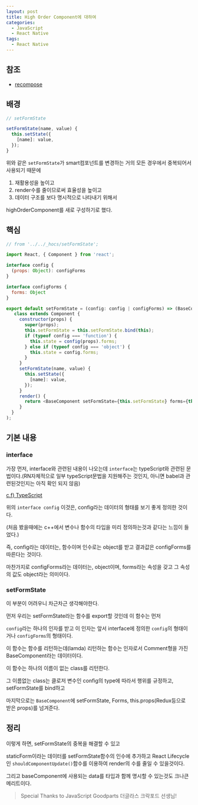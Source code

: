```yaml
---
layout: post
title: High Order Component에 대하여
categories:
  - JavaScript
  - React Native
tags:
  - React Native
---
```


## 참조

- [recompose](https://github.com/acdlite/recompose)

## 배경

```js
// setFormState 

setFormState(name, value) {
  this.setState({
    [name]: value,
  });
}
```

위와 같은 `setFormState`가 smart컴포넌트를 변경하는 거의 모든 경우에서 중복되어서 사용되기 때문에

1. 재활용성을 높이고
2. render수를 줄이므로써 효율성을 높이고
3. 데이터 구조를 보다 명시적으로 나타내기 위해서

highOrderComponent를 새로 구성하기로 했다. 

## 핵심

```js
// from '../../_hocs/setFormState';

import React, { Component } from 'react';

interface config {
  (props: Object): configForms
}

interface configForms {
  forms: Object
}

export default setFormState = (config: config | configForms) => (BaseComponent: Comment) => (
   class extends Component {
     constructor(props) {
       super(props);
       this.setFormState = this.setFormState.bind(this);
       if (typeof config === 'function') {
         this.state = config(props).forms;
       } else if (typeof config === 'object') {
         this.state = config.forms;
       }
     }
     setFormState(name, value) {
       this.setState({
         [name]: value,
       });
     }
     render() {
       return <BaseComponent setFormState={this.setFormState} forms={this.state} {...this.props} />;
     }
  }
);

```

## 기본 내용

### interface

가장 먼저, interface와 관련된 내용이 나오는데 `interface`는 typeScript와 관련된 문법이다.(RN자체적으로 일부 typeScript문법을 지원해주는 것인지, 아니면 babel과 관련된것인지는 아직 확인 되지 않음)

[c.f) TypeScript](https://www.typescriptlang.org/docs/handbook/interfaces.html)

위의 `interface config` 이것은, config라는 데이터의 형태를 보기 좋게 정의한 것이다.

(처음 봤을때에는 c++에서 변수나 함수의 타입을 미리 정의하는것과 같다는 느낌이 들었다.)

즉, config라는 데이터는, 함수이며 인수로는 object를 받고 결과값은 configForms를 따른다는 것이다.

마찬가지로 configForms라는 데이터는, object이며, forms라는 속성을 갖고 그 속성의 값도 object라는 의미이다.

### setFormState

이 부분이 어려우니 차근차근 생각해야한다.

먼저 우리는 setFormState라는 함수를 export할 것인데 이 함수는 먼저

`config`라는 하나의 인자를 받고 이 인자는 앞서 interface에 정의한 `config`의 형태이거나 `configForms`의 형태이다.

이 함수는 함수를 리턴하는데(lamda) 리턴하는 함수는 인자로서 Comment형을 가진 BaseComponent라는 데이터이다.

이 함수는 하나의 이름이 없는 class를 리턴한다.

그 이름없는 class는 클로저 변수인 config의 type에 따라서 행위를 규정하고, setFormState를 bind하고

마지막으로는 `BaseComponent`에 setFormState, Forms, this.props(Redux등으로 받은 props)를 넘겨준다.

## 정리

이렇게 하면, setFormState의 중복을 해결할 수 있고

staticForm이라는 데이터를 setFormState함수의 인수에 추가하고 React Lifecycle인 `shouldComponentUpdate()`함수를 이용하여 render의 수를 줄일 수 있을것이다.

그리고 baseComponent에 사용되는 data를 타입과 함께 명시할 수 있는것도 크나큰 메리트이다.

> Special Thanks to JavaScript Goodparts 더글라스 크락포드 선생님!